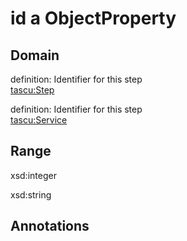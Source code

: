 # id a ObjectProperty

## Domain

definition: Identifier for this step<br>
[tascu:Step](/Step)

definition: Identifier for this step<br>
[tascu:Service](/Service)

## Range

xsd:integer

xsd:string

## Annotations


